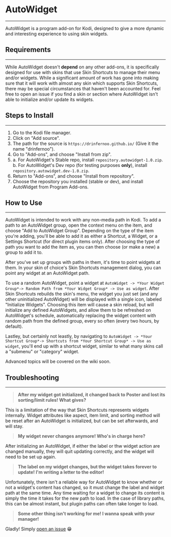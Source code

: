 # AutoWidget
---
AutoWidget is a program add-on for Kodi, designed to give a more dynamic
and interesting experience to using skin widgets. 

## Requirements
---
While AutoWidget doesn't **depend** on any other add-ons, it is specifically designed for use with skins that use Skin Shortcuts to manage their menu and/or widgets. While a significant amount of work has gone into making sure that it will work with almost any skin which supports Skin Shortcuts, there may be special circumstances that haven't been accounted for. Feel free to open an issue if you find a skin or section where AutoWidget isn't able to initialize and/or update its widgets.

## Steps to Install
---
1. Go to the Kodi file manager.
2. Click on "Add source".
3. The path for the source is `https://drinfernoo.github.io/` (Give it the name "drinfernoo").
4. Go to "Add-ons", and choose "Install from zip".
5. a. For AutoWidget's Stable repo, install `repository.autowidget-1.0.zip`.
   b. For AutoWidget's Dev repo (for testing purposes **only**), install `repository.autowidget.dev-1.0.zip`.
6. Return to "Add-ons", and choose "Install from repository".
7. Choose the repository you installed (stable or dev), and install AutoWidget from Program Add-ons.

## How to Use
---
AutoWidget is intended to work with any non-media path in Kodi. To add a path to an AutoWidget group, open the context menu on the item, and choose "Add to AutoWidget Group". Depending on the type of the item you're adding, you'll be able to add it as either a Shortcut, a Widget, or a Settings Shortcut (for direct plugin items only). After choosing the type of path you want to add the item as, you can then choose (or make a new) a group to add it to.

After you've set up groups with paths in them, it's time to point widgets at them. In your skin of choice's Skin Shortcuts management dialog, you can point any widget at an AutoWidget path.

To use a random AutoWidget, point a widget at `AutoWidget -> *Your Widget Group*-> Random Path from *Your Widget Group* -> Use as widget`. After Skin Shortcuts rebuilds the skin's menu, the widget you just set (and any other uninitialized AutoWidget) will be displayed with a single icon, labeled "Initialize Widgets". Choosing this item will cause a skin reload, but will initialize any defined AutoWidgets, and allow them to be refreshed on AutoWidget's schedule, automatically replacing the widget content with random path from the defined group, every so often (every two hours, by default).

Lastley, but certainly not leastly, by navigating to `AutoWidget -> *Your Shortcut Group*-> Shortcuts from *Your Shortcut Group* -> Use as widget`, you'll end up with a shortcut widget, similar to what many skins call a "submenu" or "category" widget.

Advanced topics will be covered on the wiki soon.

## Troubleshooting
---
> **After my widget got initialized, it changed back to Poster and lost its sorting/limit rules! What gives?**

This is a limitation of the way that Skin Shortcuts represents widgets internally. Widget attributes like aspect, item limit, and sorting method will be reset after an AutoWidget is initialized, but can be set afterwards, and will stay.

> **My widget never changes anymore! Who's in charge here?**

After initializing an AutoWidget, if either the label or thw widget action are changed manually, they will quit updating correctly, and the widget will need to be set up again.

> **The label on my widget changes, but the widget takes forever to update! I'm writing a letter to the editor!**

Unfortunately, there isn't a reliable way for AutoWidget to know whether or not a widget's content has changed, so it must change the label and widget path at the same time. Any time waiting for a widget to change its content is simply the time it takes for the new path to load. In the case of library paths, this can be almost instant, but plugin paths can often take longer to load.

> **Some other thing isn't working for me! I wanna speak with your manager!**

Gladly! Simply [open an issue](https://www.github.com/drinfernoo/plugin.program.autowidget/issues/) :grin:

